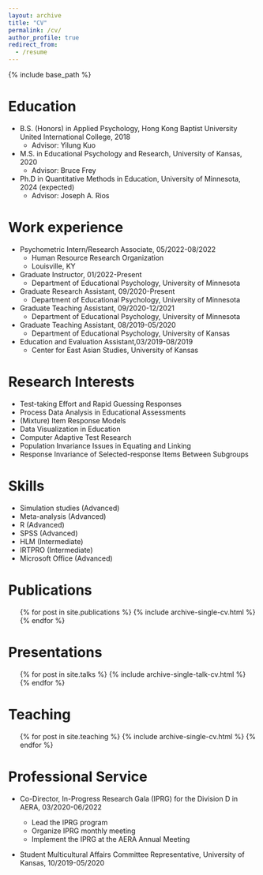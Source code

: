 ```yaml
---
layout: archive
title: "CV"
permalink: /cv/
author_profile: true
redirect_from:
  - /resume
---
```


{% include base_path %}

Education
======
* B.S. (Honors) in Applied Psychology, Hong Kong Baptist University United International College, 2018
  * Advisor: Yilung Kuo
* M.S. in Educational Psychology and Research, University of Kansas, 2020
  * Advisor: Bruce Frey
* Ph.D in Quantitative Methods in Education, University of Minnesota, 2024 (expected)
  * Advisor: Joseph A. Rios

Work experience
======
* Psychometric Intern/Research Associate, 05/2022-08/2022
  * Human Resource Research Organization
  * Louisville, KY	
* Graduate Instructor, 01/2022-Present
  * Department of Educational Psychology, University of Minnesota	
* Graduate Research Assistant, 09/2020-Present
  * Department of Educational Psychology, University of Minnesota	
* Graduate Teaching Assistant, 09/2020-12/2021
  * Department of Educational Psychology, University of Minnesota	
* Graduate Teaching Assistant, 08/2019-05/2020
  * Department of Educational Psychology, University of Kansas	
* Education and Evaluation Assistant,03/2019-08/2019 
  * Center for East Asian Studies, University of Kansas	



Research Interests 
======
* Test-taking Effort and Rapid Guessing Responses
* Process Data Analysis in Educational Assessments
* (Mixture) Item Response Models 
*	Data Visualization in Education
*	Computer Adaptive Test Research
*	Population Invariance Issues in Equating and Linking
*	Response Invariance of Selected-response Items Between Subgroups

Skills
======
* Simulation studies (Advanced)
* Meta-analysis (Advanced)
* R (Advanced)
* SPSS (Advanced)
* HLM (Intermediate)
* IRTPRO (Intermediate)
* Microsoft Office (Advanced)

Publications
======
  <ul>{% for post in site.publications %}
    {% include archive-single-cv.html %}
  {% endfor %}</ul>
  
Presentations
======
  <ul>{% for post in site.talks %}
    {% include archive-single-talk-cv.html %}
  {% endfor %}</ul>
  
Teaching
======
  <ul>{% for post in site.teaching %}
    {% include archive-single-cv.html %}
  {% endfor %}</ul>
  
Professional Service
======
* Co-Director, In-Progress Research Gala (IPRG) for the Division D in AERA, 03/2020-06/2022
  * Lead the IPRG program
  * Organize IPRG monthly meeting
  * Implement the IPRG at the AERA Annual Meeting

* Student Multicultural Affairs Committee Representative, University of Kansas, 10/2019-05/2020
